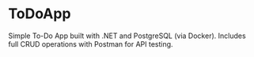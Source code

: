 # ToDoApp
Simple To-Do App built with .NET and PostgreSQL (via Docker). Includes full CRUD operations with Postman for API testing.
